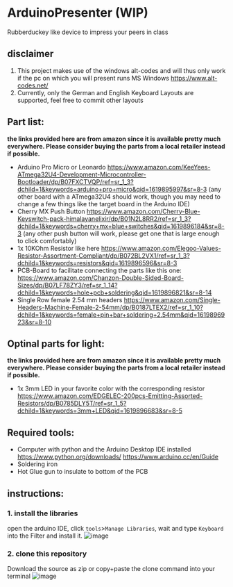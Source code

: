 # ArduinoPresenter (WIP)
Rubberduckey like device to impress your peers in class

## disclaimer
1) This project makes use of the windows alt-codes and will thus only work if the pc on which you will present runs MS Windows
   https://www.alt-codes.net/
2) Currently, only the German and English Keyboard Layouts are supported, feel free to commit other layouts

## Part list:
**the links provided here are from amazon since it is available pretty much everywhere. Please consider buying the parts from a local retailer instead if possible.**
- Arduino Pro Micro or Leonardo
  https://www.amazon.com/KeeYees-ATmega32U4-Development-Microcontroller-Bootloader/dp/B07FXCTVQP/ref=sr_1_3?dchild=1&keywords=arduino+pro+micro&qid=1619895997&sr=8-3
  (any other board with a ATmega32U4 should work, though you may need to change a few things like the target board in the Arduino IDE)
- Cherry MX Push Button https://www.amazon.com/Cherry-Blue-Keyswitch-pack-himalayanelixir/dp/B01N2L8RR2/ref=sr_1_3?dchild=1&keywords=cherry+mx+blue+switches&qid=1619896184&sr=8-3
  (any other push button will work, please get one that is large enough to click comfortably)
- 1x 10KOhm Resistor like here https://www.amazon.com/Elegoo-Values-Resistor-Assortment-Compliant/dp/B072BL2VX1/ref=sr_1_3?dchild=1&keywords=resistors&qid=1619896596&sr=8-3
- PCB-Board to facilitate connecting the parts like this one: https://www.amazon.com/Chanzon-Double-Sided-Board-Sizes/dp/B07LF78ZY3/ref=sr_1_14?dchild=1&keywords=hole+pcb+soldering&qid=1619896821&sr=8-14
- Single Row female 2.54 mm headers https://www.amazon.com/Single-Headers-Machine-Female-2-54mm/dp/B0187LTEX2/ref=sr_1_10?dchild=1&keywords=female+pin+bar+soldering+2.54mm&qid=1619896923&sr=8-10
## Optinal parts for light:
**the links provided here are from amazon since it is available pretty much everywhere. Please consider buying the parts from a local retailer instead if possible.**
- 1x 3mm LED in your favorite color with the corresponding resistor https://www.amazon.com/EDGELEC-200pcs-Emitting-Assorted-Resistors/dp/B0785DLY5T/ref=sr_1_5?dchild=1&keywords=3mm+LED&qid=1619896683&sr=8-5

## Required tools:
- Computer with python and the Arduino Desktop IDE installed
  https://www.python.org/downloads/  https://www.arduino.cc/en/Guide
- Soldering iron
- Hot Glue gun to insulate to bottom of the PCB

## instructions:
### 1. install the libraries
open the arduino IDE, click `tools`>`Manage Libraries`, wait and type `Keyboard` into the Filter and install it.
![image](https://user-images.githubusercontent.com/57110140/116792952-19514300-aac4-11eb-9866-0241af467734.png)
### 2. clone this repository
Download the source as zip or copy+paste the clone command into your terminal
![image](https://user-images.githubusercontent.com/57110140/116793127-160a8700-aac5-11eb-820c-0fa1dddc15c7.png)
